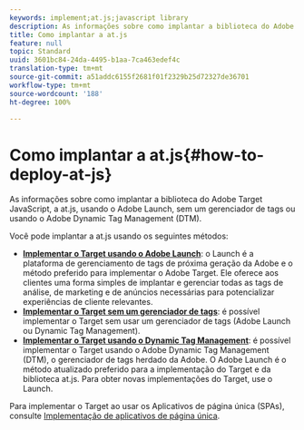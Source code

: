```yaml
---
keywords: implement;at.js;javascript library
description: As informações sobre como implantar a biblioteca do Adobe Target JavaScript, a at.js, usando o Adobe Launch, sem um gerenciador de tags ou usando o Adobe Dynamic Tag Management (DTM).
title: Como implantar a at.js
feature: null
topic: Standard
uuid: 3601bc84-24da-4495-b1aa-7ca463edef4c
translation-type: tm+mt
source-git-commit: a51addc6155f2681f01f2329b25d72327de36701
workflow-type: tm+mt
source-wordcount: '188'
ht-degree: 100%

---
```



# Como implantar a at.js{#how-to-deploy-at-js}

As informações sobre como implantar a biblioteca do Adobe Target JavaScript, a at.js, usando o Adobe Launch, sem um gerenciador de tags ou usando o Adobe Dynamic Tag Management (DTM).

Você pode implantar a at.js usando os seguintes métodos:

* **[Implementar o Target usando o Adobe Launch](/help/c-implementing-target/c-implementing-target-for-client-side-web/how-to-deployatjs/cmp-implementing-target-using-adobe-launch.md)**: o Launch é a plataforma de gerenciamento de tags de próxima geração da Adobe e o método preferido para implementar o Adobe Target. Ele oferece aos clientes uma forma simples de implantar e gerenciar todas as tags de análise, de marketing e de anúncios necessárias para potencializar experiências de cliente relevantes.
* **[Implementar o Target sem um gerenciador de tags](/help/c-implementing-target/c-implementing-target-for-client-side-web/how-to-deployatjs/implementing-target-without-a-tag-manager.md)**: é possível implementar o Target sem usar um gerenciador de tags (Adobe Launch ou Dynamic Tag Management).
* **[Implementar o Target usando o Dynamic Tag Management](/help/c-implementing-target/c-implementing-target-for-client-side-web/how-to-deployatjs/implementing-target-using-dynamic-tag-management.md)**: é possível implementar o Target usando o Adobe Dynamic Tag Management (DTM), o gerenciador de tags herdado da Adobe. O Adobe Launch é o método atualizado preferido para a implementação do Target e da biblioteca at.js. Para obter novas implementações do Target, use o Launch.

Para implementar o Target ao usar os Aplicativos de página única (SPAs), consulte [Implementação de aplicativos de página única](/help/c-implementing-target/c-implementing-target-for-client-side-web/how-to-deployatjs/target-atjs-single-page-application.md).